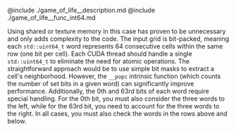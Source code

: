 @include ./game_of_life__description.md
@include ./game_of_life__func_int64.md

Using shared or texture memory in this case has proven to be unnecessary and only adds complexity to the code.
The input grid is bit-packed, meaning each `std::uint64_t` word represents 64 consecutive cells within the same row (one bit per cell).
Each CUDA thread should handle a single `std::uint64_t` to eliminate the need for atomic operations.
The straightforward approach would be to use simple bit masks to extract a cell's neighborhood. However, the `__popc` intrinsic function (which counts the number of set bits in a given word) can significantly improve performance.
Additionally, the 0th and 63rd bits of each word require special handling. For the 0th bit, you must also consider the three words to the left, while for the 63rd bit, you need to account for the three words to the right. In all cases, you must also check the words in the rows above and below.
